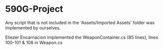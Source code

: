 # 590G-Project
 
Any script that is not included in the 'Assets/Imported Assets' folder was implemented by ourselves.

Eliezer Encarnacion implemented the WeaponContainer.cs (85 lines), lines 100-101 & 108 in Weapon.cs
